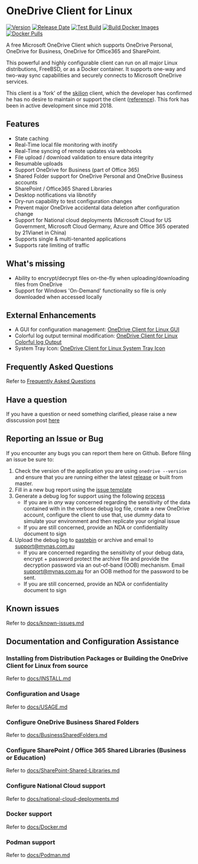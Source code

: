 # OneDrive Client for Linux
[![Version](https://img.shields.io/github/v/release/abraunegg/onedrive)](https://github.com/abraunegg/onedrive/releases)
[![Release Date](https://img.shields.io/github/release-date/abraunegg/onedrive)](https://github.com/abraunegg/onedrive/releases)
[![Test Build](https://github.com/abraunegg/onedrive/actions/workflows/testbuild.yaml/badge.svg)](https://github.com/abraunegg/onedrive/actions/workflows/testbuild.yaml)
[![Build Docker Images](https://github.com/abraunegg/onedrive/actions/workflows/docker.yaml/badge.svg)](https://github.com/abraunegg/onedrive/actions/workflows/docker.yaml)
[![Docker Pulls](https://img.shields.io/docker/pulls/driveone/onedrive)](https://hub.docker.com/r/driveone/onedrive)

A free Microsoft OneDrive Client which supports OneDrive Personal, OneDrive for Business, OneDrive for Office365 and SharePoint.

This powerful and highly configurable client can run on all major Linux distributions, FreeBSD, or as a Docker container. It supports one-way and two-way sync capabilities and securely connects to Microsoft OneDrive services.

This client is a 'fork' of the [skilion](https://github.com/skilion/onedrive) client, which the developer has confirmed he has no desire to maintain or support the client ([reference](https://github.com/skilion/onedrive/issues/518#issuecomment-717604726)). This fork has been in active development since mid 2018.

## Features
*   State caching
*   Real-Time local file monitoring with inotify
*   Real-Time syncing of remote updates via webhooks
*   File upload / download validation to ensure data integrity
*   Resumable uploads
*   Support OneDrive for Business (part of Office 365)
*   Shared Folder support for OneDrive Personal and OneDrive Business accounts
*   SharePoint / Office365 Shared Libraries
*   Desktop notifications via libnotify
*   Dry-run capability to test configuration changes
*   Prevent major OneDrive accidental data deletion after configuration change
*   Support for National cloud deployments (Microsoft Cloud for US Government, Microsoft Cloud Germany, Azure and Office 365 operated by 21Vianet in China)
*   Supports single & multi-tenanted applications
*   Supports rate limiting of traffic

## What's missing
*   Ability to encrypt/decrypt files on-the-fly when uploading/downloading files from OneDrive
*   Support for Windows 'On-Demand' functionality so file is only downloaded when accessed locally

## External Enhancements
*   A GUI for configuration management: [OneDrive Client for Linux GUI](https://github.com/bpozdena/OneDriveGUI)
*   Colorful log output terminal modification: [OneDrive Client for Linux Colorful log Output](https://github.com/zzzdeb/dotfiles/blob/master/scripts/tools/onedrive_log)
*   System Tray Icon: [OneDrive Client for Linux System Tray Icon](https://github.com/DanielBorgesOliveira/onedrive_tray)

## Frequently Asked Questions
Refer to [Frequently Asked Questions](https://github.com/abraunegg/onedrive/wiki/Frequently-Asked-Questions)

## Have a question
If you have a question or need something clarified, please raise a new disscussion post [here](https://github.com/abraunegg/onedrive/discussions)

## Reporting an Issue or Bug
If you encounter any bugs you can report them here on Github. Before filing an issue be sure to:

1.  Check the version of the application you are using `onedrive --version` and ensure that you are running either the latest [release](https://github.com/abraunegg/onedrive/releases) or built from master.
2.  Fill in a new bug report using the [issue template](https://github.com/abraunegg/onedrive/issues/new?template=bug_report.md)
3.  Generate a debug log for support using the following [process](https://github.com/abraunegg/onedrive/wiki/Generate-debug-log-for-support)
    *   If you are in *any* way concerned regarding the sensitivity of the data contained with in the verbose debug log file, create a new OneDrive account, configure the client to use that, use *dummy* data to simulate your environment and then replicate your original issue
    *   If you are still concerned, provide an NDA or confidentiality document to sign
4.  Upload the debug log to [pastebin](https://pastebin.com/) or archive and email to support@mynas.com.au
    *   If you are concerned regarding the sensitivity of your debug data, encrypt + password protect the archive file and provide the decryption password via an out-of-band (OOB) mechanism. Email support@mynas.com.au for an OOB method for the password to be sent.
    *   If you are still concerned, provide an NDA or confidentiality document to sign

## Known issues
Refer to [docs/known-issues.md](https://github.com/abraunegg/onedrive/blob/master/docs/known-issues.md)

## Documentation and Configuration Assistance
### Installing from Distribution Packages or Building the OneDrive Client for Linux from source
Refer to [docs/INSTALL.md](https://github.com/abraunegg/onedrive/blob/master/docs/INSTALL.md)

### Configuration and Usage
Refer to [docs/USAGE.md](https://github.com/abraunegg/onedrive/blob/master/docs/USAGE.md)

### Configure OneDrive Business Shared Folders
Refer to [docs/BusinessSharedFolders.md](https://github.com/abraunegg/onedrive/blob/master/docs/BusinessSharedFolders.md)

### Configure SharePoint / Office 365 Shared Libraries (Business or Education)
Refer to [docs/SharePoint-Shared-Libraries.md](https://github.com/abraunegg/onedrive/blob/master/docs/SharePoint-Shared-Libraries.md)

### Configure National Cloud support
Refer to [docs/national-cloud-deployments.md](https://github.com/abraunegg/onedrive/blob/master/docs/national-cloud-deployments.md)

### Docker support
Refer to [docs/Docker.md](https://github.com/abraunegg/onedrive/blob/master/docs/Docker.md)

### Podman support
Refer to [docs/Podman.md](https://github.com/abraunegg/onedrive/blob/master/docs/Podman.md)

